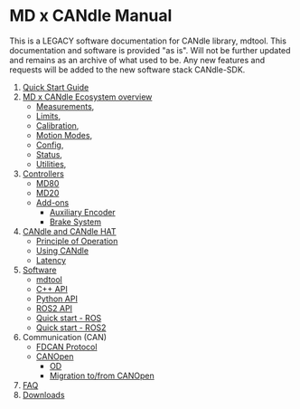 # MD x CANdle Manual
This is a LEGACY software documentation for CANdle library, mdtool. This documentation and software is 
provided "as is". Will not be further updated and remains as an archive of what used to be. 
Any new features and requests will be added to the new software stack CANdle-SDK.

1. [Quick Start Guide](quick_start_guide/QuickStartGuide.md)
2. [MD x CANdle Ecosystem overview](md_x_candle_ecosystem_overview/Ecosystem.md)
    - [Measurements](md_x_candle_ecosystem_overview/Measurements),
    - [Limits](md_x_candle_ecosystem_overview/Safety_limits),
    - [Calibration](md_x_candle_ecosystem_overview/Calibration),
    - [Motion Modes](md_x_candle_ecosystem_overview/Motion_modes),
    - [Config](md_x_candle_ecosystem_overview/Config),
    - [Status](md_x_candle_ecosystem_overview/Status_codes),
    - [Utilities](md_x_candle_ecosystem_overview/Utilities),
3. [Controllers](controllers/Controllers)
    - [MD80](controllers/md80_controller/MD80)
    - [MD20](controllers/md20_controller/MD20)
    - [Add-ons](controllers/add_ons/Add-ons)
        - [Auxiliary Encoder](controllers/add_ons/aux_encoders/Auxiliary_Encoder)
        - [Brake System](controllers/add_ons/brake_systems/Brake_systems)
4. [CANdle and CANdle HAT](candle_and_candle_hat/CANdle)
    - [Principle of Operation](candle_and_candle_hat/Principle)
    - [Using CANdle](candle_and_candle_hat/Using_CANdle)
    - [Latency](candle_and_candle_hat/Latency)
5. [Software](software_package/Software)
    - [mdtool](software_package/legacy/MDTOOL)
    - [C++ API](software_package/legacy/cpp)
    - [Python API](software_package/legacy/python)
    - [ROS2 API](software_package/legacy/ros_nodes)
    - [Quick start - ROS](software_package/legacy/quick_startup_ros)
    - [Quick start - ROS2](software_package/legacy/quick_startup_ros2)
6. Communication (CAN)
    - [FDCAN Protocol](md_fdcan_protocol/canProtocol)
    - [CANOpen](md_canopen/CANopen)
        - [OD](md_canopen/OD) 
        - [Migration to/from CANOpen](md_canopen/TransitionProcedure)
8. [FAQ](common_problems_and_faq/FAQ)
8. [Downloads](Downloads/Downloads)

